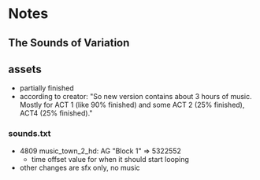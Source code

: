 # Notes

## The Sounds of Variation

## assets
- partially finished
- according to creator: "So new version contains about 3 hours of music. Mostly for ACT 1 (like 90% finished) and some ACT 2 (25% finished), ACT4 (25% finished)."

### sounds.txt

- 4809 music_town_2_hd: AG "Block 1" => 5322552
  - time offset value for when it should start looping
- other changes are sfx only, no music

